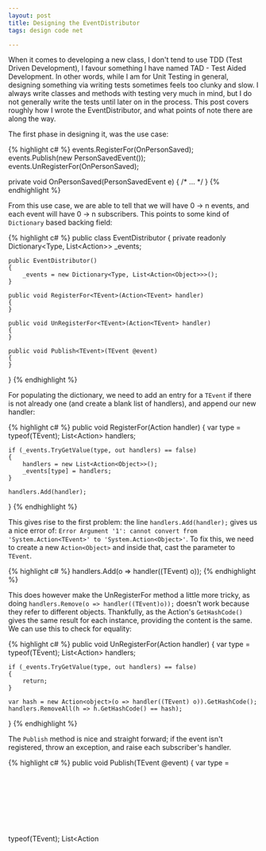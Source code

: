 ```yaml
---
layout: post
title: Designing the EventDistributor
tags: design code net

---
```


When it comes to developing a new class, I don't tend to use TDD (Test Driven Development), I favour something I have named TAD - Test Aided Development.  In other words, while I am for Unit Testing in general, designing something via writing tests sometimes feels too clunky and slow.  I always write classes and methods with testing very much in mind, but I do not generally write the tests until later on in the process.  This post covers roughly how I wrote the EventDistributor, and what points of note there are along the way.

The first phase in designing it, was the use case:

{% highlight c# %}
events.RegisterFor<PersonSavedEvent>(OnPersonSaved);
events.Publish(new PersonSavedEvent());
events.UnRegisterFor<PersonSavedEvent>(OnPersonSaved);

private void OnPersonSaved(PersonSavedEvent e)
{
	/* ... */
}
{% endhighlight %}

From this use case, we are able to tell that we will have 0 -> n events, and each event will have 0 -> n subscribers.  This points to some kind of `Dictionary` based backing field:

{% highlight c# %}
public class EventDistributor
{
	private readonly Dictionary<Type, List<Action<Object>>> _events;

	public EventDistributor()
	{
		_events = new Dictionary<Type, List<Action<Object>>>();
	}

	public void RegisterFor<TEvent>(Action<TEvent> handler)
	{
	}

	public void UnRegisterFor<TEvent>(Action<TEvent> handler)
	{
	}

	public void Publish<TEvent>(TEvent @event)
	{
	}
}
{% endhighlight %}

For populating the dictionary, we need to add an entry for a `TEvent` if there is not already one (and create a blank list of handlers), and append our new handler:

{% highlight c# %}
public void RegisterFor<TEvent>(Action<TEvent> handler)
{
	var type = typeof(TEvent);
	List<Action<Object>> handlers;

	if (_events.TryGetValue(type, out handlers) == false)
	{
		handlers = new List<Action<Object>>();
		_events[type] = handlers;
	}

	handlers.Add(handler);
}
{% endhighlight %}

This gives rise to the first problem: the line `handlers.Add(handler);` gives us a nice error of: `Error Argument '1': cannot convert from 'System.Action<TEvent>' to 'System.Action<Object>'`.  To fix this, we need to create a new `Action<Object>` and inside that, cast the parameter to `TEvent`.

{% highlight c# %}
handlers.Add(o => handler((TEvent) o));
{% endhighlight %}

This does however make the UnRegisterFor method a little more tricky, as doing `handlers.Remove(o => handler((TEvent)o));` doesn't work because they refer to different objects.  Thankfully, as the Action's `GetHashCode()` gives the same result for each instance, providing the content is the same.  We can use this to check for equality:

{% highlight c# %}
public void UnRegisterFor<TEvent>(Action<TEvent> handler)
{
	var type = typeof(TEvent);
	List<Action<Object>> handlers;

	if (_events.TryGetValue(type, out handlers) == false)
	{
		return;
	}

	var hash = new Action<object>(o => handler((TEvent) o)).GetHashCode();
	handlers.RemoveAll(h => h.GetHashCode() == hash);
}
{% endhighlight %}

The `Publish` method is nice and straight forward; if the event isn't registered, throw an exception, and raise each subscriber's handler.

{% highlight c# %}
public void Publish<TEvent>(TEvent @event)
{
	var type = typeof(TEvent);
	List<Action<Object>> handlers;

	if (_events.TryGetValue(type, out handlers) == false)
	{
		throw new EventNotRegisteredException(type);
	}

	handlers.ForEach(h => h.Invoke(@event));
}
{% endhighlight %}

Now that we have a class roughly implemented, we create the first set of tests for it:

{% highlight c# %}
[Test]
public void When_publishing_an_event_without_a_handler()
{
	var distributor = new Distributor();
	Assert.DoesNotThrow(() => distributor.Publish(new PersonSavedEvent()));
}

[Test]
public void When_publishing_an_event_with_a_handler()
{
	var wasCalled = false;
	var distributor = new Distributor();

	distributor.RegisterFor<TestEvent>(e => wasCalled = true);
	distributor.Publish(new TestEvent());

	Assert.IsTrue(wasCalled, "The target was not invoked.");
}

[Test]
public void When_publishing_an_event_and_un_registering()
{
	var callCount = 0;
	var increment = new Action<TestEvent>(e => callCount++);
	var distributor = new Distributor();

	distributor.RegisterFor<TestEvent>(increment);
	distributor.Publish(new TestEvent());

	distributor.UnRegisterFor<TestEvent>(increment);
	distributor.Publish(new TestEvent());

	Assert.AreEqual(1, callCount);
}
{% endhighlight %}

Other than the publish method is currently a blocking operation, there is one major floor to this class: it contains a possible memory leak.  If a class forgets to UnRegisterFor a handler, the EventDistributor will still have a reference stored, preventing the calling class from being garbage collected.  We can demonstrate this with a simple unit test:

{% highlight c# %}
[Test]
public void When_the_handling_class_does_not_call_unregister()
{
	var count = 0;
	var increment = new Action(() => count++);
	var distributor = new Distributor();

	using(var l = new Listener(distributor, increment))
	{
		distributor.Publish(new TestEvent());
	}

	GC.Collect();
	GC.WaitForPendingFinalizers();
	GC.Collect();

	distributor.Publish(new TestEvent());

	Assert.AreEqual(1, count, "OnPersonSaved should have only been called 1 time, was actually {0}", count);
}

public class Listener : IDisposable
{
	private readonly Action _action;

	public Listener(Distributor events, Action action)
	{
		_action = action;
		events.RegisterFor<TestEvent>(OnTestEvent);
	}

	private void OnTestEvent(TestEvent e)
	{
		_action.Invoke();
	}

	public void Dispose()
	{
	}
}
{% endhighlight %}

While it would be simple to just say that it's the responsibility of the calling code to call `UnRegisterFor`, it would be better to handle that (likely) case ourselves.  Good news is that .net has just the class needed for this built in: [WeakReference][1].  This class allows the target class to become disposed even while we still hold a reference to it.  We can then act on the disposal, and remove our event registration.

Changing the Dispatcher to use this in its dictionary is fairly straight forward, and we even loose some of the casting needed to add items to the list:

{% highlight c# %}
public class Distributor
{
	private readonly Dictionary<Type, List<WeakReference>> _events;

	public Distributor()
	{
		_events = new Dictionary<Type, List<WeakReference>>();
	}

	public void RegisterFor<TEvent>(Action<TEvent> handler)
	{
		var type = typeof(TEvent);
		List<WeakReference> recipients;

		if (!_events.TryGetValue(type, out recipients))
		{
			recipients = new List<WeakReference>();
			_events[type] = recipients;
		}

		recipients.Add(new WeakReference(handler));
	}

	public void UnRegisterFor<TEvent>(Action<TEvent> handler)
	{
		var type = typeof(TEvent);
		List<WeakReference> recipients;

		if (_events.TryGetValue(type, out recipients))
		{
			recipients.RemoveAll(o => o.Target.GetHashCode() == handler.GetHashCode());
		}
	}

	public void Publish<TEvent>(TEvent @event)
	{
		var type = typeof(TEvent);
		List<WeakReference> recipients;

		if (!_events.TryGetValue(type, out recipients))
		{
			return;
		}

		recipients.RemoveAll(wr => wr.IsAlive == false);
		recipients.ForEach(wr => ((Action<TEvent>)wr.Target).Invoke(@event));
	}
}
{% endhighlight %}

The main points to note with this change is:

 * We no longer need to create a new `Action<Object>` just to cast the handler in `RegisterFor`.
 * `UnRegisterFor` no longer needs to create a new `Action<Object>` to get the hash code.
 * `Publish` has an extra line to remove all handlers where the target has become disposed.

The next item to work on in this class is making the `Publish` method non-blocking, which can be done in a variety of ways.

The first option is to create a thread that will invoke all the handlers one after the other.  This has the advantage of only one extra thread to deal with, but has the drawback of a single unresponsive handler will block all other handlers.  Ignoring locking and cross-threading issues for the time being, it could be implemented like this:

{% highlight c# %}
public void PublishAsyncV1<TEvent>(TEvent @event)
{
	var type = typeof(TEvent);
	List<WeakReference> recipients;

	if (!_events.TryGetValue(type, out recipients))
	{
		return;
	}

	var task = new Task(() =>
	{
		recipients.RemoveAll(wr => wr.IsAlive == false);
		recipients.ForEach(wr => ((Action<TEvent>) wr.Target).Invoke(@event));
	});

	task.Start();
}
{% endhighlight %}

The second option is to have a separate thread/invocation for each handler.  This has the advantage that each of the handlers can take as much time as needed, and will not block any other handlers from being raised, however if you have many handlers to be invoked, it could be slower to return than the first option.  Again, ignoring locking and cross-threading issues, it could be implemented like so:

{% highlight c# %}
public void PublishAsyncV2<TEvent>(TEvent @event)
{
	var type = typeof(TEvent);
	List<WeakReference> recipients;

	if (!_events.TryGetValue(type, out recipients))
	{
		return;
	}

	recipients.RemoveAll(wr => wr.IsAlive == false);
	recipients.ForEach(wr =>
	{
		var handler = (Action<TEvent>)wr.Target;
		handler.BeginInvoke(@event, handler.EndInvoke, null);
	});
}
{% endhighlight %}

Personally, I go for the second method, as the number of handlers to be invoked is usually fairly small.

The next part to consider is what we conveniently ignored earlier - the cross-threading issues.  The main issue we have is handlers being added or removed from the list while we are iterating over it.

Now I cannot remember where I read it, it was either from Jon Skeet, or from the [Visual Basic .Net Threading Handbook][2], but the rough idea was "You should lock as smaller area of code as possible".  This is to minimise the chance of a deadlock.  Starting with the Publish methods, we only need to lock the parts that iterate over the list:

{% highlight c# %}
lock (Padlock)
{
	recipients.RemoveAll(wr => wr.IsAlive == false);
	recipients.ForEach(wr =>
	{
		var handler = (Action<TEvent>)wr.Target;
		handler.BeginInvoke(@event, handler.EndInvoke, null);
	});
}
{% endhighlight %}

The UnRegisterFor method is also very straight forward, as we again only need to worry about the iteration:

{% highlight c# %}
if (_events.TryGetValue(type, out recipients))
{
	lock (Padlock)
	{
		recipients.RemoveAll(o => o.Target.GetHashCode() == handler.GetHashCode());
	}
}
{% endhighlight %}

The RegisterFor method takes a little more locking than the other two, as this will handle the creation of the lists, as well as the addition to the list:

{% highlight c# %}
lock (Padlock)
{
	if (!_events.TryGetValue(type, out recipients))
	{
		recipients = new List<WeakReference>();
		_events[type] = recipients;
	}

	recipients.Add(new WeakReference(handler));
}
{% endhighlight %}

The full code listing and unit tests for this can be found here: [EventDistributor Gist][3].

[1]: http://msdn.microsoft.com/en-us/library/system.weakreference.aspx
[2]: http://www.amazon.co.uk/Visual-Basic-NET-Threading-Handbook-Programmer/dp/1861007132
[3]: https://gist.github.com/2467463
